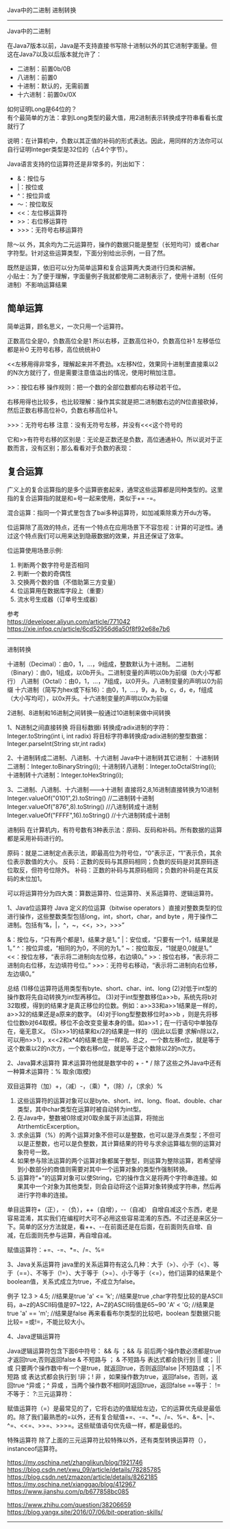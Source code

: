 Java中的二进制
进制转换



---------------------------------------------------------------------------------------------------------------------  
Java中的二进制

在Java7版本以前，Java是不支持直接书写除十进制以外的其它进制字面量。但这在Java7以及以后版本就允许了：
+ 二进制：前置0b/0B
+ 八进制：前置0
+ 十进制：默认的，无需前置
+ 十六进制：前置0x/0X



如何证明Long是64位的？  
有个最简单的方法：拿到Long类型的最大值，用2进制表示转换成字符串看看长度就行了  

说明：在计算机中，负数以其正值的补码的形式表达。因此，用同样的方法你可以自行证明Integer类型是32位的（占4个字节）。




Java语言支持的位运算符还是非常多的，列出如下：
- &：按位与
- |：按位或
- ^：按位异或
- ～：按位取反
- <<：左位移运算符
- \>>：右位移运算符
- \>>>：无符号右移运算符

除～以 外，其余均为二元运算符，操作的数据只能是整型（长短均可）或者char字符型。针对这些运算类型，下面分别给出示例，一目了然。

既然是运算，依旧可以分为简单运算和复合运算两大类进行归类和讲解。  
小贴士：为了便于理解，字面量例子我就都使用二进制表示了，使用十进制（任何进制）不影响运算结果



## 简单运算  
简单运算，顾名思义，一次只用一个运算符。

正数高位全是0，负数高位全是1
所以右移，正数高位补0，负数高位补1
左移低位都是补0
无符号右移，高位统统补0


<<左移用得非常多，理解起来并不费劲。x左移N位，效果同十进制里直接乘以2的N次方就行了，但是需要注意值溢出的情况，使用时稍加注意。

\>>：按位右移
操作规则：把一个数的全部位数都向右移动若干位。

右移用得也比较多，也比较理解：操作其实就是把二进制数右边的N位直接砍掉，然后正数右移高位补0，负数右移高位补1。


\>>>：无符号右移
注意：没有无符号左移，并没有<<<这个符号的

它和>>有符号右移的区别是：无论是正数还是负数，高位通通补0。所以说对于正数而言，没有区别；那么看看对于负数的表现：



## 复合运算

广义上的复合运算指的是多个运算嵌套起来，通常这些运算都是同种类型的。这里指的复合运算指的就是和=号一起来使用，类似于+= -=。

混合运算：指同一个算式里包含了bai多种运算符，如加减乘除乘方开du方等。




位运算除了高效的特点，还有一个特点在应用场景下不容忽视：计算的可逆性。通过这个特点我们可以用来达到隐蔽数据的效果，并且还保证了效率。

位运算使用场景示例:
1. 判断两个数字符号是否相同
2. 判断一个数的奇偶性
3. 交换两个数的值（不借助第三方变量）
4. 位运算用在数据库字段上（重要）
5. 流水号生成器（订单号生成器）



参考  
https://developer.aliyun.com/article/771042  
https://xie.infoq.cn/article/6cd52956d6a50f8f92e68e7b6  


---------------------------------------------------------------------------------------------------------------------  
进制转换


十进制（Decimal）：由0，1，…，9组成，整数默认为十进制。
二进制（Binary）：由0，1组成，以0b开头。二进制变量的声明以0b为前缀（b大小写都行）
八进制（Octal）：由0，1，…，7组成，以0开头。八进制变量的声明以0为前缀
十六进制（简写为hex或下标16）：由0，1，…，9，a，b，c，d，e，f组成（大小写均可），以0x开头。十六进制变量的声明以0x为前缀


2进制、8进制和16进制之间转换一般通过10进制来做中间转换


1、N进制之间直接转换
将目标数据i 转换成radix进制的字符：Integer.toString(int i, int radix) 
将目标字符串转换成radix进制的整型数据：Integer.parseInt(String str,int radix) 


2、十进制转成二进制、八进制、十六进制
Java中十进制转其它进制： 
十进制转二进制：Integer.toBinaryString(i); 
十进制转八进制：Integer.toOctalString(i); 
十进制转十六进制：Integer.toHexString(i);
 
 
3、二进制、八进制、十六进制--->十进制
直接将2,8,16进制直接转换为10进制
Integer.valueOf("0101",2).toString() //二进制转十进制 
Integer.valueOf("876",8).toString() //八进制转成十进制 
Integer.valueOf("FFFF",16).toString() //十六进制转成十进制


进制码
在计算机内，有符号数有3种表示法：原码、反码和补码。所有数据的运算都是采用补码进行的。        

原码：就是二进制定点表示法，即最高位为符号位，“0”表示正，“1”表示负，其余位表示数值的大小。
反码：正数的反码与其原码相同；负数的反码是对其原码逐位取反，但符号位除外。
补码：正数的补码与其原码相同；负数的补码是在其反码的末位加1。



可以将运算符分为四大类：算数运算符、位运算符、关系运算符、逻辑运算符。


1、Java位运算符
Java 定义的位运算（bitwise operators ）直接对整数类型的位进行操作，这些整数类型包括long，int，short，char，and byte ，用于操作二进制。包括有“&，|，^，~，<<，>>，>>>”

&：按位与，“只有两个都是1，结果才是1。”
|：安位或，“只要有一个1，结果就是1。”
^：按位异或，“相同的为0，不同的为1。”
~：按位取反，“1就是0,0就是1。”
<<：按位左移，“表示将二进制向左位移，右边填0。”
\>>：按位右移，“表示将二进制向右位移，左边填符号位。”
\>>>：无符号右移动，“表示将二进制向右位移，左边填0。”

总结
(1)移位运算符适用类型有byte、short、char、int、long 
(2)对低于int型的操作数将先自动转换为int型再移位。
(3)对于int型整数移位a>>b，系统先将b对32取模，得到的结果才是真正移位的位数。例如：a>>33和a>>1结果是一样的，a>>32的结果还是a原来的数字。
(4)对于long型整数移位时a>>b ，则是先将移位位数b对64取模。移位不会改变变量本身的值。如a>>1；在一行语句中单独存在，毫无意义。
(5)x>>1的结果和x/2的结果是一样的（因此以后要 求解n除以2，可以用n>>1），x<<2和x*4的结果也是一样的。总之，一个数左移n位，就是等于这个数乘以2的n次方，一个数右移n位，就是等于这个数除以2的n次方。


2、Java算术运算符
算术运算符他就是数学中的 + - * / 除了这些之外Java中还有一种算术运算符：% 取余(取模) 

双目运算符（加）+，（减）-，（乘）*，（除）/，（求余）%
1. 这些运算符的运算对象可以是byte、short、int、long、float、double、char类型，其中char类型在运算时被自动转为int型。
2. 在Java中，整数被0除或对0取余属于非法运算，将抛出AtrthemticExcerption。
3. 求余运算（%）的两个运算对象不但可以是整数，也可以是浮点类型；不但可以是正整数，也可以是负整数，其计算结果的符号与求余运算福左侧的运算对象符号一致。
4. 如果参与除法运算的两个运算对象都属于整型，则运算为整除运算，若希望得到小数部分的商值则需要对其中一个运算对象的类型作强制转换。
5. 运算符“+”的运算对象可以使String，它的操作含义是将两个字符串连接。如果其中一个对象为其他类型，则会自动将这个运算对象转换成字符串，然后再进行字符串的连接。

单目运算符+（正），-（负），++（自增），--（自减）
自增自减这个东西，老是容易混淆，其实我们在编程时大可不必用这些容易混淆的东西。不过还是来区分一下。简单的区分方法就是，看++、--在前面还是在后面，在前面则先自增、自减，在后面则先参与运算，再自增自减。

赋值运算符：+=、-=、*=、/=、%=


3、Java关系运算符
java里的关系运算符有这么几种：大于（>）、小于（<）、等于（==）、不等于（!=）、大于等于（>=）、小于等于（<=），他们运算的结果是个boolean值，关系式成立为true，不成立为false。

例子
12.3 > 4.5;  //结果是true
'a' <= 'k'; //结果是true ,char字符型比较的是ASCII码，a~z的ASCII码值是97~122，A~Z的ASCII码值是65~90 
'A' < 'G; //结果是true 
'a' == 'm'; //结果是false 再来看看布尔类型的比较吧，boolean 型数据只能比较= =或!=，不能比较大小。 


4、Java逻辑运算符

Java逻辑运算符包含下面6中符号：
&& 与 ；&& 与  前后两个操作数必须都是true才返回true,否则返回false
& 不短路与 ； & 不短路与 表达式都会执行到
|| 或； || 或 只要两个操作数中有一个是true，就返回true，否则返回false
|不短路或 ；| 不短路 或 表达式都会执行到
!非；! 非 ，如果操作数为true，返回false，否则，返回true
^异或；^ 异或 ，当两个操作数不相同时返回true，返回false
==等于：
!=不等于：
?:三元运算符：


赋值运算符（=）是最常见的了，它将右边的值赋给左边，它的运算优先级是最低的。除了我们最熟悉的=以外，还有复合赋值+=、-=、*=、/=、%=、&=、|=、^=、<<=、>>=、>>>=。这些赋值语句优先级一样，都是最低的。


特殊运算符
除了上面的三元运算符比较特殊以外，还有类型转换运算符（），instanceof运算符。




https://my.oschina.net/zhanglikun/blog/1921746
https://blog.csdn.net/xwu_09/article/details/78285785
https://blog.csdn.net/zmazon/article/details/8262185
https://my.oschina.net/xianggao/blog/412967
https://www.jianshu.com/p/b677858bc085

https://www.zhihu.com/question/38206659
https://blog.yangx.site/2016/07/06/bit-operation-skills/


---------------------------------------------------------------------------------------------------------------------  

